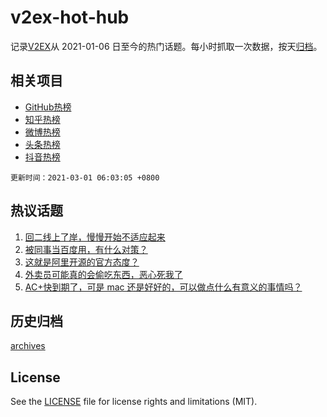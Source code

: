 # v2ex-hot-hub

 记录[V2EX](https://www.v2ex.com/)从 2021-01-06 日至今的热门话题。每小时抓取一次数据，按天[归档](archives)。
 
 ## 相关项目

- [GitHub热榜](https://github.com/snaildev/github-hot-hub)
- [知乎热榜](https://github.com/snaildev/zhihu-hot-hub)
- [微博热榜](https://github.com/snaildev/weibo-hot-hub)
- [头条热榜](https://github.com/snaildev/toutiao-hot-hub)
- [抖音热榜](https://github.com/snaildev/douyin-hot-hub)


 `更新时间：2021-03-01 06:03:05 +0800`

## 热议话题

1. [回二线上了岸，慢慢开始不适应起来](https://www.v2ex.com/t/757001)
1. [被同事当百度用，有什么对策？](https://www.v2ex.com/t/756894)
1. [这就是阿里开源的官方态度？](https://www.v2ex.com/t/757013)
1. [外卖员可能真的会偷吃东西，恶心死我了](https://www.v2ex.com/t/756996)
1. [AC+快到期了，可是 mac 还是好好的，可以做点什么有意义的事情吗？](https://www.v2ex.com/t/756923)

## 历史归档

[archives](archives)

## License

See the [LICENSE](LICENSE) file for license rights and limitations (MIT).
